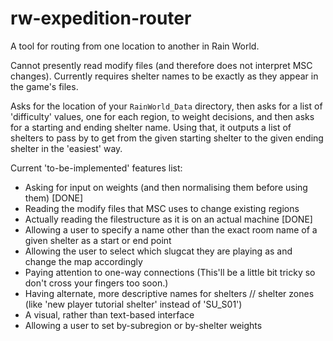 # rw-expedition-router
A tool for routing from one location to another in Rain World.

Cannot presently read modify files (and therefore does not interpret MSC changes).
Currently requires shelter names to be exactly as they appear in the game's files.

Asks for the location of your `RainWorld_Data` directory, then asks for a list of 'difficulty' values, one for each region, to weight decisions, and then asks for a starting and ending shelter name.
Using that, it outputs a list of shelters to pass by to get from the given starting shelter to the given ending shelter in the 'easiest' way.

Current 'to-be-implemented' features list:

- Asking for input on weights (and then normalising them before using them) [DONE]
- Reading the modify files that MSC uses to change existing regions
- Actually reading the filestructure as it is on an actual machine [DONE]
- Allowing a user to specify a name other than the exact room name of a given shelter as a start or end point
- Allowing the user to select which slugcat they are playing as and change the map accordingly
- Paying attention to one-way connections (This'll be a little bit tricky so don't cross your fingers too soon.)
- Having alternate, more descriptive names for shelters // shelter zones (like 'new player tutorial shelter' instead of 'SU_S01')
- A visual, rather than text-based interface
- Allowing a user to set by-subregion or by-shelter weights
